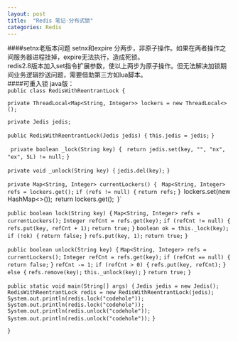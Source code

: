 ```yaml
---
layout: post
title:  "Redis 笔记-分布式锁"
categories: Redis
---
```

####setnx老版本问题
setnx和expire 分两步，非原子操作。如果在两者操作之间服务器进程挂掉，expire无法执行，造成死锁。  
redis2.8版本加入set指令扩展参数，使以上两步为原子操作。但无法解决加锁期间业务逻辑抄送问题，需要借助第三方如lua脚本。  
####可重入锁
java版：   
`public class RedisWithReentrantLock {`

  `private ThreadLocal<Map<String, Integer>> lockers = new ThreadLocal<>();`

  `private Jedis jedis;`

  `public RedisWithReentrantLock(Jedis jedis) {`
    `this.jedis = jedis;`
  `}`

 ` private boolean _lock(String key) {`
   ` return jedis.set(key, "", "nx", "ex", 5L) != null;`
  `}`

  `private void _unlock(String key) {`
    `jedis.del(key);`
  `}`

  `private Map<String, Integer> currentLockers() {`
   ` Map<String, Integer> refs = lockers.get();`
    `if (refs != null) {`
      `return refs;`
    }`
   `lockers.set(new HashMap<>());`
    `return lockers.get();`
  `}`

  `public boolean lock(String key) {`
    `Map<String, Integer> refs = currentLockers();`
    `Integer refCnt = refs.get(key);`
    `if (refCnt != null) {`
      `refs.put(key, refCnt + 1);`
      `return true;`
    `}`
    `boolean ok = this._lock(key);`
    `if (!ok) {`
      `return false;`
    `}`
    `refs.put(key, 1);`
    `return true;`
  `}`

  `public boolean unlock(String key) {`
    `Map<String, Integer> refs = currentLockers();`
    `Integer refCnt = refs.get(key);`
    `if (refCnt == null) {`
      `return false;`
    `}`
    `refCnt -= 1;`
    `if (refCnt > 0) {`
      `refs.put(key, refCnt);`
    `} else {`
      `refs.remove(key);`
      `this._unlock(key);`
    `}`
    `return true;`
  `}`

  `public static void main(String[] args) {`
    `Jedis jedis = new Jedis();`
    `RedisWithReentrantLock redis = new RedisWithReentrantLock(jedis);`
    `System.out.println(redis.lock("codehole"));`
    `System.out.println(redis.lock("codehole"));`
    `System.out.println(redis.unlock("codehole"));`
    `System.out.println(redis.unlock("codehole"));`
  `}`

`}`    
    



